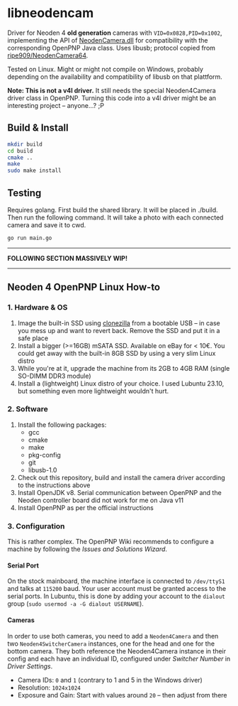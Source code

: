 # libneodencam

Driver for Neoden 4 **old generation** cameras with `VID=0x0828,PID=0x1002`, implementing the API of [NeodenCamera.dll](https://github.com/jrobgh/NewNDCamera/) for compatibility with the corresponding OpenPNP Java class. Uses libusb; protocol copied from [ripe909/NeodenCamera64](https://github.com/ripe909/NeodenCamera64).

Tested on Linux. Might or might not compile on Windows, probably depending on the availability and compatibility of libusb on that plattform.

**Note: This is not a v4l driver.** It still needs the special Neoden4Camera driver class in OpenPNP. Turning this code into a v4l driver might be an interesting project – anyone...? ;P

## Build & Install

```sh
mkdir build
cd build
cmake ..
make
sudo make install
```

## Testing

Requires golang. First build the shared library. It will be placed in ./build. Then run the following command. It will take a photo with each connected camera and save it to cwd.

```sh
go run main.go
```

---

**FOLLOWING SECTION MASSIVELY WIP!**

---

## Neoden 4 OpenPNP Linux How-to

### 1. Hardware & OS

1. Image the built-in SSD using [clonezilla](https://clonezilla.org/) from a bootable USB – in case you mess up and want to revert back. Remove the SSD and put it in a safe place
2. Install a bigger (>=16GB) mSATA SSD. Available on eBay for < 10€. You could get away with the built-in 8GB SSD by using a very slim Linux distro
3. While you're at it, upgrade the machine from its 2GB to 4GB RAM (single SO-DIMM DDR3 module)
4. Install a (lightweight) Linux distro of your choice. I used Lubuntu 23.10, but something even more lightweight wouldn't hurt.

### 2. Software

1. Install the following packages:
    - gcc
    - cmake
    - make
    - pkg-config
    - git
    - libusb-1.0
2. Check out this repository, build and install the camera driver according to the instructions above
3. Install OpenJDK v8. Serial communication between OpenPNP and the Neoden controller board did not work for me on Java v11
4. Install OpenPNP as per the official instructions

### 3. Configuration

This is rather complex. The OpenPNP Wiki recommends to configure a machine by following the _Issues and Solutions Wizard_.

#### Serial Port

On the stock mainboard, the machine interface is connected to `/dev/ttyS1` and talks at `115200` baud. Your user account must be granted access to the serial ports. In Lubuntu, this is done by adding your account to the `dialout` group (`sudo usermod -a -G dialout USERNAME`).

#### Cameras

In order to use both cameras, you need to add a `Neoden4Camera` and then two `Neoden4SwitcherCamera` instances, one for the head and one for the bottom camera. They both reference the Neoden4Camera instance in their config and each have an individual ID, configured under _Switcher Number_ in _Driver Settings_.

-   Camera IDs: `0` and `1` (contrary to 1 and 5 in the Windows driver)
-   Resolution: `1024x1024`
-   Exposure and Gain: Start with values around `20` – then adjust from there
